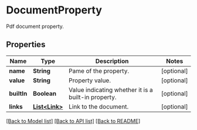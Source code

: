 ﻿
# DocumentProperty
Pdf document property.

## Properties
Name | Type | Description | Notes
------------ | ------------- | ------------- | -------------
**name** | **String** | Pame of the property. | [optional]
**value** | **String** | Property value. | [optional]
**builtIn** | **Boolean** | Value indicating whether it is a built-in property. | [optional]
**links** | [**List&lt;Link&gt;**](Link.md) | Link to the document. | [optional]


[[Back to Model list]](../../README.md#documentation-for-models) [[Back to API list]](../../README.md#documentation-for-api-endpoints) [[Back to README]](../../README.md)


